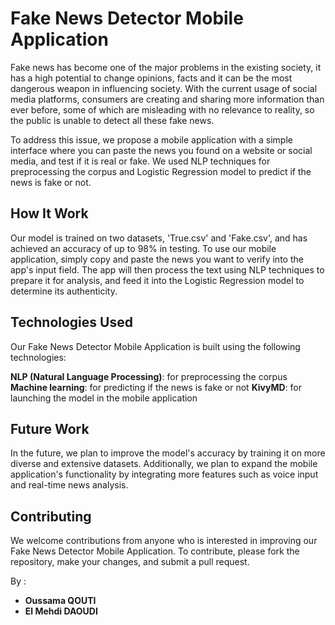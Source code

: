 # Fake News Detector Mobile Application

Fake news has become one of the major problems in the existing society, it has a high potential to change opinions, facts and it can be the most dangerous weapon in influencing society. With the current usage of social media platforms, consumers are creating and sharing more information than ever before, some of which are misleading with no relevance to reality, so the public is unable to detect all these fake news.

To address this issue, we propose a mobile application with a simple interface where you can paste the news you found on a website or social media, and test if it is real or fake. We used NLP techniques for preprocessing the corpus and Logistic Regression model to predict if the news is fake or not.

## **How It Work**
Our model is trained on two datasets, 'True.csv' and 'Fake.csv', and has achieved an accuracy of up to 98% in testing. To use our mobile application, simply copy and paste the news you want to verify into the app's input field. The app will then process the text using NLP techniques to prepare it for analysis, and feed it into the Logistic Regression model to determine its authenticity.

## **Technologies Used**
Our Fake News Detector Mobile Application is built using the following technologies:

**NLP (Natural Language Processing)**: for preprocessing the corpus
**Machine learning**: for predicting if the news is fake or not
**KivyMD**: for launching the model in the mobile application

## **Future Work**
In the future, we plan to improve the model's accuracy by training it on more diverse and extensive datasets. Additionally, we plan to expand the mobile application's functionality by integrating more features such as voice input and real-time news analysis.

## **Contributing**
We welcome contributions from anyone who is interested in improving our Fake News Detector Mobile Application. To contribute, please fork the repository, make your changes, and submit a pull request.

By :
* **Oussama QOUTI**
* **El Mehdi DAOUDI**
